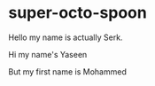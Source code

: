 # super-octo-spoon

Hello my name is actually Serk.

Hi my name's Yaseen

But my first name is Mohammed